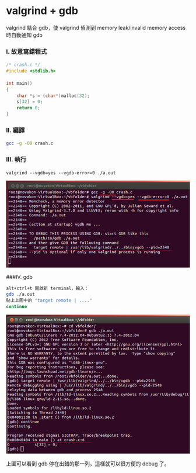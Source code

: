 # valgrind + gdb


valgrind 結合 gdb，使 valgrind 偵測到 memory leak/invalid memory access 時自動通知 gdb

### I. 故意寫錯程式

```cpp
/* crash.c */
#include <stdlib.h>
 
int main()
{
    char *s = (char*)malloc(32);
    s[32] = 0;
    return 0;
}
```

### II. 編譯

```sh
gcc -g -O0 crash.c
```

### III. 執行

```
valgrind --vgdb=yes --vgdb-error=0 ./a.out
```

![](./images/Screenshot_5.png)

###IV. gdb

```sh
alt+ctrl+t 開啟新 terminal，輸入：
gdb ./a.out
貼上上圖中的 "target remote | ...."
continue
```

![](./images/Screenshot_6.png)


上圖可以看到 gdb 停在出錯的那一列，這樣就可以很方便的 debug 了。